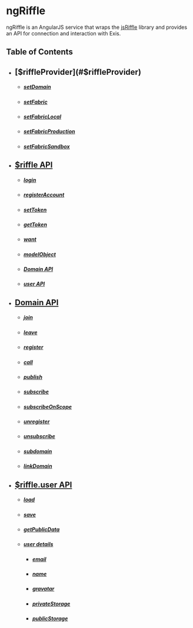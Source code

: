 # ngRiffle
ngRiffle is an AngularJS service that wraps the [jsRiffle]() library and provides an API for connection and interaction with Exis.
    
## Table of Contents
* ## [$riffleProvider](#$riffleProvider)
    * ##### [setDomain](#$riffleProvider.setDomain-domain-)
    * ##### [setFabric](#$riffleProvider.setFabric-url-)
    * ##### [setFabricLocal]()
    * ##### [setFabricProduction]()
    * ##### [setFabricSandbox]()
* ## [$riffle API]()
    * ##### [login]()
    * ##### [registerAccount]()
    * ##### [setToken]()
    * ##### [getToken]()
    * ##### [want]()
    * ##### [modelObject]()
    * ##### [Domain API]()
    * ##### [user API]()
* ## [Domain API]()
    * ##### [join]()
    * ##### [leave]()
    * ##### [register]()
    * ##### [call]()
    * ##### [publish]()
    * ##### [subscribe]()
    * ##### [subscribeOnScope]()
    * ##### [unregister]()
    * ##### [unsubscribe]()
    * ##### [subdomain]()
    * ##### [linkDomain]()
* ## [$riffle.user API]()
    * ##### [load]()
    * ##### [save]()
    * ##### [getPublicData]()
    * ##### [user details]()
        * ##### [email]()
        * ##### [name]()
        * ##### [gravatar]()
        * ##### [privateStorage]()
        * ##### [publicStorage]()

